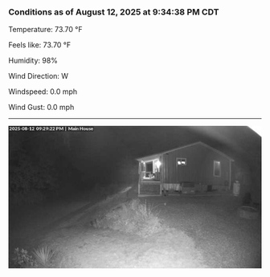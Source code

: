 ### Conditions as of August 12, 2025 at 9:34:38 PM CDT 

Temperature: 73.70 &deg;F

Feels like: 73.70 &deg;F

Humidity: 98%

Wind Direction: W

Windspeed: 0.0 mph

Wind Gust: 0.0 mph

---

<img src="./images/latest.jpeg"/>

